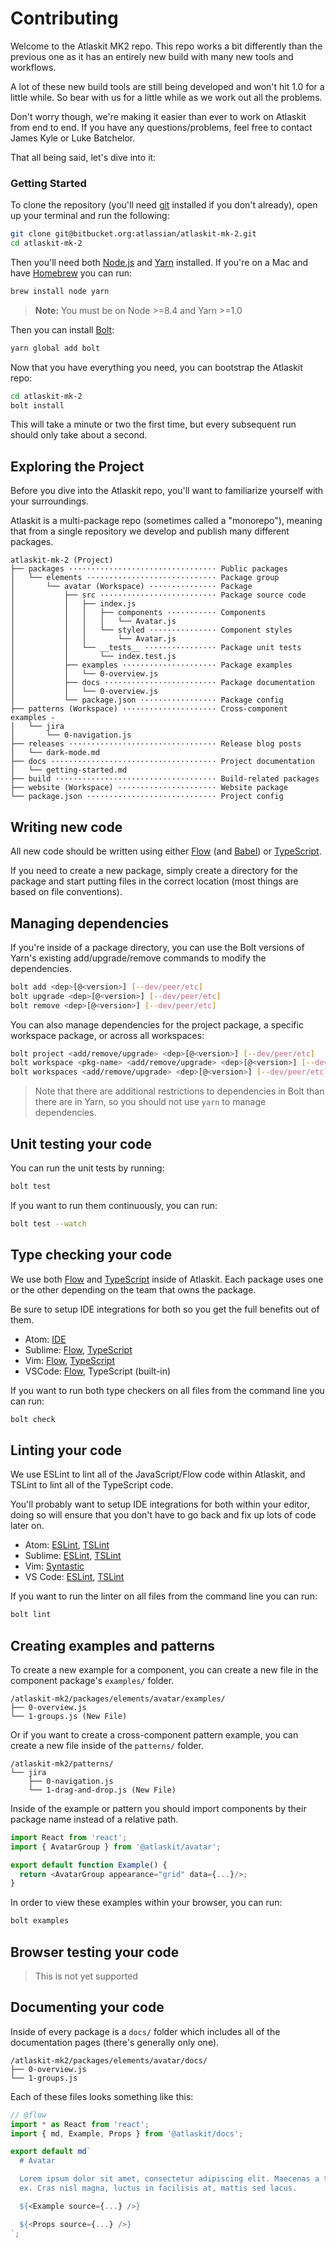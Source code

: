 # Contributing

Welcome to the Atlaskit MK2 repo. This repo works a bit differently than the
previous one as it has an entirely new build with many new tools and workflows.

A lot of these new build tools are still being developed and won't hit 1.0 for
a little while. So bear with us for a little while as we work out all the
problems.

Don't worry though, we're making it easier than ever to work on Atlaskit from
end to end. If you have any questions/problems, feel free to contact James Kyle
or Luke Batchelor.

That all being said, let's dive into it:

### Getting Started

To clone the repository (you'll need [git](https://git-scm.com/) installed if
you don't already), open up your terminal and run the following:

```sh
git clone git@bitbucket.org:atlassian/atlaskit-mk-2.git
cd atlaskit-mk-2
```

Then you'll need both [Node.js](https://nodejs.org/) and
[Yarn](https://yarnpkg.com/) installed. If you're on a Mac and have
[Homebrew](https://brew.sh/) you can run:

```sh
brew install node yarn
```

> **Note:** You must be on Node >=8.4 and Yarn >=1.0

Then you can install [Bolt](https://github.com/boltpkg/bolt):

```sh
yarn global add bolt
```

Now that you have everything you need, you can bootstrap the Atlaskit repo:

```sh
cd atlaskit-mk-2
bolt install
```

This will take a minute or two the first time, but every subsequent run should
only take about a second.

## Exploring the Project

Before you dive into the Atlaskit repo, you'll want to familiarize yourself
with your surroundings.

Atlaskit is a multi-package repo (sometimes called a "monorepo"), meaning that
from a single repository we develop and publish many different packages.

```
atlaskit-mk-2 (Project)
├── packages ································· Public packages
│   └── elements ····························· Package group
│       └── avatar (Workspace) ··············· Package
│           ├── src ·························· Package source code
│           │   ├── index.js
│           │   │   ├── components ··········· Components
│           │   │   │   └── Avatar.js
│           │   │   └── styled ··············· Component styles
│           │   │       └── Avatar.js
│           │   └── __tests__ ················ Package unit tests
│           │       └── index.test.js
│           ├── examples ····················· Package examples
│           │   └── 0-overview.js
│           ├── docs ························· Package documentation
│           │   └── 0-overview.js
│           └── package.json ················· Package config
├── patterns (Workspace) ····················· Cross-component examples -
│   └── jira
│       └── 0-navigation.js
├── releases ································· Release blog posts
│   └── dark-mode.md
├── docs ····································· Project documentation
│   └── getting-started.md
├── build ···································· Build-related packages
├── website (Workspace) ······················ Website package
└── package.json ····························· Project config
```

## Writing new code

All new code should be written using either [Flow](https://flow.org) (and
[Babel](http://babeljs.io/)) or [TypeScript](http://www.typescriptlang.org/).

If you need to create a new package, simply create a directory for the package
and start putting files in the correct location (most things are based on
file conventions).

## Managing dependencies

If you're inside of a package directory, you can use the Bolt versions of
Yarn's existing add/upgrade/remove commands to modify the dependencies.

```sh
bolt add <dep>[@<version>] [--dev/peer/etc]
bolt upgrade <dep>[@<version>] [--dev/peer/etc]
bolt remove <dep>[@<version>] [--dev/peer/etc]
```

You can also manage dependencies for the project package, a specific workspace
package, or across all workspaces:

```sh
bolt project <add/remove/upgrade> <dep>[@<version>] [--dev/peer/etc]
bolt workspace <pkg-name> <add/remove/upgrade> <dep>[@<version>] [--dev/peer/etc]
bolt workspaces <add/remove/upgrade> <dep>[@<version>] [--dev/peer/etc]
```

> Note that there are additional restrictions to dependencies in Bolt than
> there are in Yarn, so you should not use `yarn` to manage dependencies.

## Unit testing your code

You can run the unit tests by running:

```sh
bolt test
```

If you want to run them continuously, you can run:

```sh
bolt test --watch
```

## Type checking your code

We use both [Flow](https://flow.org/) and
[TypeScript](http://www.typescriptlang.org/) inside of Atlaskit. Each package
uses one or the other depending on the team that owns the package.

Be sure to setup IDE integrations for both so you get the full benefits out of
them.

- Atom: [IDE](https://ide.atom.io/)
- Sublime: [Flow](https://flow.org/en/docs/editors/sublime-text/), [TypeScript](https://github.com/Microsoft/TypeScript-Sublime-Plugin)
- Vim: [Flow](https://flow.org/en/docs/editors/vim/), [TypeScript](https://github.com/leafgarland/typescript-vim)
- VSCode: [Flow](https://flow.org/en/docs/editors/vscode/), TypeScript (built-in)

If you want to run both type checkers on all files from the command line you
can run:

```sh
bolt check
```

## Linting your code

We use ESLint to lint all of the JavaScript/Flow code within Atlaskit, and
TSLint to lint all of the TypeScript code.

You'll probably want to setup IDE integrations for both within your editor,
doing so will ensure that you don't have to go back and fix up lots of code
later on.

- Atom: [ESLint](https://github.com/AtomLinter/linter-eslint), [TSLint](https://github.com/AtomLinter/linter-tslint)
- Sublime: [ESLint](https://github.com/roadhump/SublimeLinter-eslint), [TSLint](https://github.com/lavrton/SublimeLinter-contrib-tslint)
- Vim: [Syntastic](https://github.com/vim-syntastic/syntastic)
- VS Code: [ESLint](https://marketplace.visualstudio.com/items?itemName=dbaeumer.vscode-eslint), [TSLint](https://marketplace.visualstudio.com/items?itemName=eg2.tslint)

If you want to run the linter on all files from the command line you can run:

```sh
bolt lint
```

## Creating examples and patterns

To create a new example for a component, you can create a new file in the
component package's `examples/` folder.

```
/atlaskit-mk2/packages/elements/avatar/examples/
├── 0-overview.js
└── 1-groups.js (New File)
```

Or if you want to create a cross-component pattern example, you can create a
new file inside of the `patterns/` folder.

```
/atlaskit-mk2/patterns/
└── jira
    ├── 0-navigation.js
    └── 1-drag-and-drop.js (New File)
```

Inside of the example or pattern you should import components by their package
name instead of a relative path.

```js
import React from 'react';
import { AvatarGroup } from '@atlaskit/avatar';

export default function Example() {
  return <AvatarGroup appearance="grid" data={...}/>;
}
```

In order to view these examples within your browser, you can run:

```sh
bolt examples
```

## Browser testing your code

> This is not yet supported

## Documenting your code

Inside of every package is a `docs/` folder which includes all of the
documentation pages (there's generally only one).

```
/atlaskit-mk2/packages/elements/avatar/docs/
├── 0-overview.js
└── 1-groups.js
```

Each of these files looks something like this:

```js
// @flow
import * as React from 'react';
import { md, Example, Props } from '@atlaskit/docs';

export default md`
  # Avatar

  Lorem ipsum dolor sit amet, consectetur adipiscing elit. Maecenas a tempor
  ex. Cras nisl magna, luctus in facilisis at, mattis sed lacus.

  ${<Example source={...} />}

  ${<Props source={...} />}
`;
```
